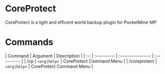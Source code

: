 # CoreProtect
CoreProtect is a light and efficent world backup plugin for PocketMine-MP

# Commands

| Command | Argument | Description |
| :-: | :---------: | :---------------: | :---------: |
| /cp | `<arg|help>` | CoreProtect Command Menu |
| /coreprotect | `<arg|help>` | CoreProtect Command Menu |
